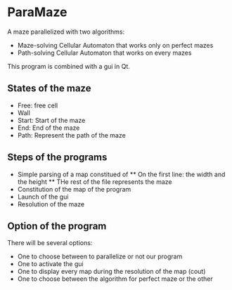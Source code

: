 ParaMaze
========

A maze parallelized with two algorithms:
* Maze-solving Cellular Automaton that works only on perfect mazes
* Path-solving Cellular Automaton that works on every mazes

This program is combined with a gui in Qt.

States of the maze
------------------

* Free: free cell
* Wall
* Start: Start of the maze
* End: End of the maze
* Path: Represent the path of the maze

Steps of the programs
---------------------
* Simple parsing of a map constitued of
** On the first line: the width and the height
** THe rest of the file represents the maze
* Constitution of the map of the program
* Launch of the gui
* Resolution of the maze

Option of the program
---------------------
There will be several options:
* One to choose between to parallelize or not our program
* One to activate the gui
* One to display every map during the resolution of the map (cout)
* One to choose between the algorithm for perfect maze or the other
